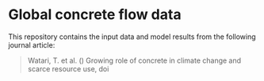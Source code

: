 # Global concrete flow data

This repository contains the input data and model results from the following journal article:

>Watari, T. et al. () Growing role of concrete in climate change and scarce resource use, doi
